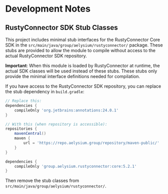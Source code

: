 # Development Notes

## RustyConnector SDK Stub Classes

This project includes minimal stub interfaces for the RustyConnector Core SDK in the `src/main/java/group/aelysium/rustyconnector/` package. These stubs are provided to allow the module to compile without access to the actual RustyConnector SDK repository.

**Important**: When this module is loaded by RustyConnector at runtime, the actual SDK classes will be used instead of these stubs. These stubs only provide the minimal interface definitions needed for compilation.

If you have access to the RustyConnector SDK repository, you can replace the stub dependency in `build.gradle`:

```gradle
// Replace this:
dependencies {
    compileOnly 'org.jetbrains:annotations:24.0.1'
}

// With this (when repository is accessible):
repositories {
    mavenCentral()
    maven {
        url = 'https://repo.aelysium.group/repository/maven-public/'
    }
}

dependencies {
    compileOnly 'group.aelysium.rustyconnector:core:5.2.1'
}
```

Then remove the stub classes from `src/main/java/group/aelysium/rustyconnector/`.

